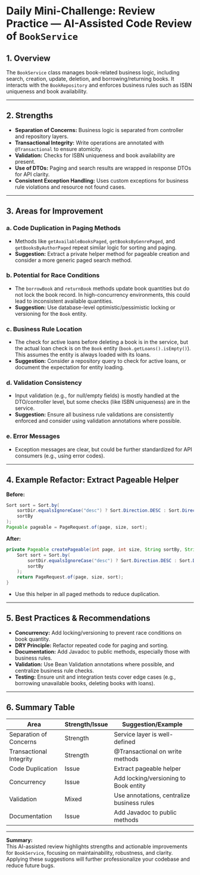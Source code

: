 # Daily Mini-Challenge: Review Practice — AI-Assisted Code Review of `BookService`

## 1. Overview

The `BookService` class manages book-related business logic, including search, creation, update, deletion, and borrowing/returning books. It interacts with the `BookRepository` and enforces business rules such as ISBN uniqueness and book availability.

---

## 2. Strengths

- **Separation of Concerns:** Business logic is separated from controller and repository layers.
- **Transactional Integrity:** Write operations are annotated with `@Transactional` to ensure atomicity.
- **Validation:** Checks for ISBN uniqueness and book availability are present.
- **Use of DTOs:** Paging and search results are wrapped in response DTOs for API clarity.
- **Consistent Exception Handling:** Uses custom exceptions for business rule violations and resource not found cases.

---

## 3. Areas for Improvement

### a. Code Duplication in Paging Methods
- Methods like `getAvailableBooksPaged`, `getBooksByGenrePaged`, and `getBooksByAuthorPaged` repeat similar logic for sorting and paging.
- **Suggestion:** Extract a private helper method for pageable creation and consider a more generic paged search method.

### b. Potential for Race Conditions
- The `borrowBook` and `returnBook` methods update book quantities but do not lock the book record. In high-concurrency environments, this could lead to inconsistent available quantities.
- **Suggestion:** Use database-level optimistic/pessimistic locking or versioning for the `Book` entity.

### c. Business Rule Location
- The check for active loans before deleting a book is in the service, but the actual loan check is on the `Book` entity (`book.getLoans().isEmpty()`). This assumes the entity is always loaded with its loans.
- **Suggestion:** Consider a repository query to check for active loans, or document the expectation for entity loading.

### d. Validation Consistency
- Input validation (e.g., for null/empty fields) is mostly handled at the DTO/controller level, but some checks (like ISBN uniqueness) are in the service.
- **Suggestion:** Ensure all business rule validations are consistently enforced and consider using validation annotations where possible.

### e. Error Messages
- Exception messages are clear, but could be further standardized for API consumers (e.g., using error codes).

---

## 4. Example Refactor: Extract Pageable Helper

**Before:**
```java
Sort sort = Sort.by(
    sortDir.equalsIgnoreCase("desc") ? Sort.Direction.DESC : Sort.Direction.ASC,
    sortBy
);
Pageable pageable = PageRequest.of(page, size, sort);
```

**After:**
```java
private Pageable createPageable(int page, int size, String sortBy, String sortDir) {
    Sort sort = Sort.by(
        sortDir.equalsIgnoreCase("desc") ? Sort.Direction.DESC : Sort.Direction.ASC,
        sortBy
    );
    return PageRequest.of(page, size, sort);
}
```
- Use this helper in all paged methods to reduce duplication.

---

## 5. Best Practices & Recommendations

- **Concurrency:** Add locking/versioning to prevent race conditions on book quantity.
- **DRY Principle:** Refactor repeated code for paging and sorting.
- **Documentation:** Add Javadoc to public methods, especially those with business rules.
- **Validation:** Use Bean Validation annotations where possible, and centralize business rule checks.
- **Testing:** Ensure unit and integration tests cover edge cases (e.g., borrowing unavailable books, deleting books with loans).

---

## 6. Summary Table

| Area                    | Strength/Issue         | Suggestion/Example                        |
|-------------------------|------------------------|-------------------------------------------|
| Separation of Concerns  | Strength               | Service layer is well-defined             |
| Transactional Integrity | Strength               | @Transactional on write methods           |
| Code Duplication        | Issue                  | Extract pageable helper                   |
| Concurrency             | Issue                  | Add locking/versioning to Book entity     |
| Validation              | Mixed                  | Use annotations, centralize business rules|
| Documentation           | Issue                  | Add Javadoc to public methods             |

---

**Summary:**  
This AI-assisted review highlights strengths and actionable improvements for `BookService`, focusing on maintainability, robustness, and clarity. Applying these suggestions will further professionalize your codebase and reduce future bugs. 
